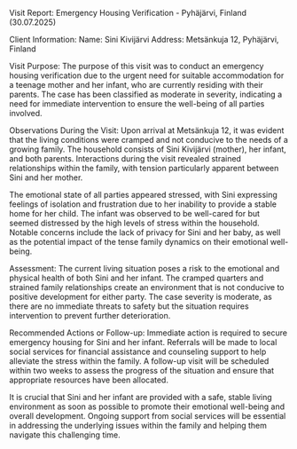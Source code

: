  Visit Report: Emergency Housing Verification - Pyhäjärvi, Finland (30.07.2025)

Client Information:
Name: Sini Kivijärvi
Address: Metsänkuja 12, Pyhäjärvi, Finland

Visit Purpose:
The purpose of this visit was to conduct an emergency housing verification due to the urgent need for suitable accommodation for a teenage mother and her infant, who are currently residing with their parents. The case has been classified as moderate in severity, indicating a need for immediate intervention to ensure the well-being of all parties involved.

Observations During the Visit:
Upon arrival at Metsänkuja 12, it was evident that the living conditions were cramped and not conducive to the needs of a growing family. The household consists of Sini Kivijärvi (mother), her infant, and both parents. Interactions during the visit revealed strained relationships within the family, with tension particularly apparent between Sini and her mother.

The emotional state of all parties appeared stressed, with Sini expressing feelings of isolation and frustration due to her inability to provide a stable home for her child. The infant was observed to be well-cared for but seemed distressed by the high levels of stress within the household. Notable concerns include the lack of privacy for Sini and her baby, as well as the potential impact of the tense family dynamics on their emotional well-being.

Assessment:
The current living situation poses a risk to the emotional and physical health of both Sini and her infant. The cramped quarters and strained family relationships create an environment that is not conducive to positive development for either party. The case severity is moderate, as there are no immediate threats to safety but the situation requires intervention to prevent further deterioration.

Recommended Actions or Follow-up:
Immediate action is required to secure emergency housing for Sini and her infant. Referrals will be made to local social services for financial assistance and counseling support to help alleviate the stress within the family. A follow-up visit will be scheduled within two weeks to assess the progress of the situation and ensure that appropriate resources have been allocated.

It is crucial that Sini and her infant are provided with a safe, stable living environment as soon as possible to promote their emotional well-being and overall development. Ongoing support from social services will be essential in addressing the underlying issues within the family and helping them navigate this challenging time.